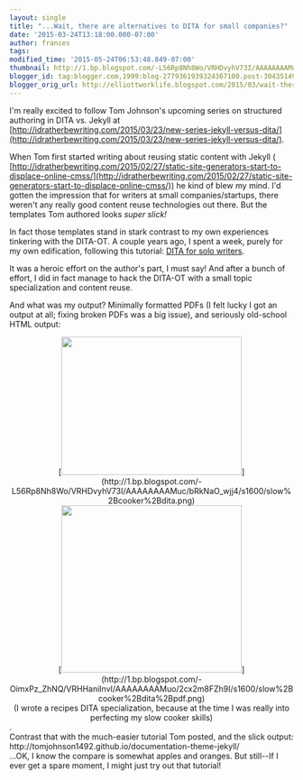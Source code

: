 ```yaml
---
layout: single
title: "...Wait, there are alternatives to DITA for small companies?"
date: '2015-03-24T13:18:00.000-07:00'
author: frances
tags: 
modified_time: '2015-05-24T06:53:48.849-07:00'
thumbnail: http://1.bp.blogspot.com/-L56Rp8Nh8Wo/VRHDvyhV73I/AAAAAAAAMuc/bRkNaO_wjj4/s72-c/slow%2Bcooker%2Bdita.png
blogger_id: tag:blogger.com,1999:blog-2779361939324367100.post-3043514982354475709
blogger_orig_url: http://elliottworklife.blogspot.com/2015/03/wait-there-are-alternatives-to-dita-for.html
---
```


I'm really excited to follow Tom Johnson's upcoming series on structured 
authoring in DITA vs. Jekyll at 
[http://idratherbewriting.com/2015/03/23/new-series-jekyll-versus-dita/](http://idratherbewriting.com/2015/03/23/new-series-jekyll-versus-dita/). 

When Tom first started writing about reusing static content with Jekyll ( 
[http://idratherbewriting.com/2015/02/27/static-site-generators-start-to-displace-online-cmss/](http://idratherbewriting.com/2015/02/27/static-site-generators-start-to-displace-online-cmss/)) 
he kind of blew my mind. I'd gotten the impression that for writers at small 
companies/startups, there weren't any really good content reuse technologies 
out there. But the templates Tom authored looks *super slick!* 

In fact those templates stand in stark contrast to my own experiences 
tinkering with the DITA-OT. A couple years ago, I spent a week, purely for my 
own edification, following this tutorial: [DITA for solo 
writers](https://belug.de/~lutz/pub/vortrag/20080213/ditaguide.pdf). 

It was a heroic effort on the author's part, I must say! And after a bunch of 
effort, I did in fact manage to hack the DITA-OT with a small topic 
specialization and content reuse. 

And what was my output? Minimally formatted PDFs (I felt lucky I got an output 
at all; fixing broken PDFs was a big issue), and  seriously old-school HTML 
output: 

<div class="separator" style="clear: both; text-align: center;">[<img 
border="0" height="245" 
src="http://1.bp.blogspot.com/-L56Rp8Nh8Wo/VRHDvyhV73I/AAAAAAAAMuc/bRkNaO_wjj4/s1600/slow%2Bcooker%2Bdita.png" 
width="320" 
/>](http://1.bp.blogspot.com/-L56Rp8Nh8Wo/VRHDvyhV73I/AAAAAAAAMuc/bRkNaO_wjj4/s1600/slow%2Bcooker%2Bdita.png)<div 
class="separator" style="clear: both; text-align: center;"><a name='more'></a> 

<div class="separator" style="clear: both; text-align: center;">[<img 
border="0" height="297" 
src="http://1.bp.blogspot.com/-OimxPz_ZhNQ/VRHHaniInvI/AAAAAAAAMuo/2cx2m8FZh9I/s1600/slow%2Bcooker%2Bdita%2Bpdf.png" 
width="320" 
/>](http://1.bp.blogspot.com/-OimxPz_ZhNQ/VRHHaniInvI/AAAAAAAAMuo/2cx2m8FZh9I/s1600/slow%2Bcooker%2Bdita%2Bpdf.png)<div 
class="separator" style="clear: both; text-align: center;"> 
<div class="separator" style="clear: both; text-align: center;"> 
<div class="separator" style="clear: both; text-align: center;">(I wrote a 
recipes DITA specialization, because at the time I was really into perfecting 
my slow cooker skills)<div class="separator" style="clear: both; text-align: 
center;"> 
<div class="separator" style="clear: both; text-align: center;"> 
<div class="separator" style="clear: both; text-align: left;">.<div 
class="separator" style="clear: both; text-align: left;">Contrast that with 
the much-easier tutorial Tom posted, and the slick output:<div 
class="separator" style="clear: both; text-align: left;"> 
<div class="separator" style="clear: both; text-align: 
left;">http://tomjohnson1492.github.io/documentation-theme-jekyll/<div 
class="separator" style="clear: both; text-align: left;"> 
<div class="separator" style="clear: both; text-align: left;">...OK, I know 
the compare is somewhat apples and oranges. But still--If I ever get a spare 
moment, I might just try out that tutorial!<div class="separator" 
style="clear: both; text-align: left;"> 
<div class="separator" style="clear: both; text-align: left;"> 